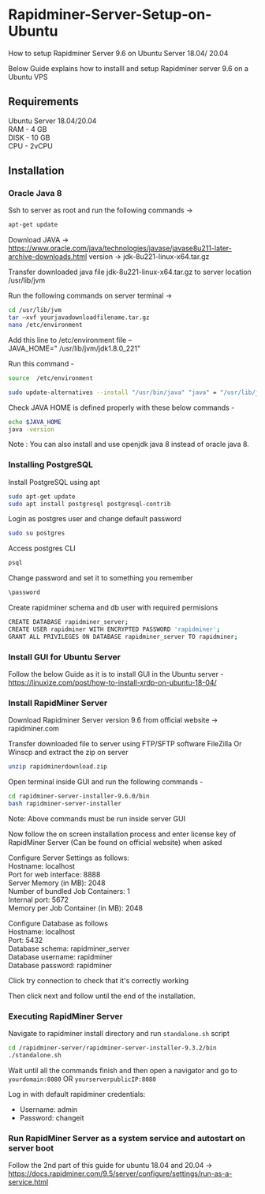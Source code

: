 # Rapidminer-Server-Setup-on-Ubuntu

How to setup Rapidminer Server 9.6 on Ubuntu Server 18.04/ 20.04 

Below Guide explains how to installl and setup Rapidminer server 9.6 on a Ubuntu VPS 

## Requirements
Ubuntu Server 18.04/20.04  
RAM - 4 GB  
DISK - 10 GB  
CPU - 2vCPU  

## Installation

### Oracle Java 8

Ssh to server as root and run the following commands ->
```sh
apt-get update
```

Download JAVA ->
https://www.oracle.com/java/technologies/javase/javase8u211-later-archive-downloads.html
version ->  jdk-8u221-linux-x64.tar.gz


Transfer downloaded java file jdk-8u221-linux-x64.tar.gz to server location  /usr/lib/jvm

Run the following commands on server terminal ->
```sh
cd /usr/lib/jvm
tar –xvf yourjavadownloadfilename.tar.gz
nano /etc/environment
```
Add this line to /etc/environment file –  
JAVA_HOME=" /usr/lib/jvm/jdk1.8.0_221"    

Run this command -

```sh
source  /etc/environment

sudo update-alternatives --install "/usr/bin/java" "java" = "/usr/lib/jvm/jdk1.8.0_221/bin/java"   0
```

Check JAVA HOME is defined properly with these below commands -

```sh
echo $JAVA_HOME
java -version
```

Note :  You can also install and use openjdk java 8 instead of oracle java 8.


### Installing PostgreSQL

Install PostgreSQL using apt
```sh
sudo apt-get update
sudo apt install postgresql postgresql-contrib
```

Login as postgres user and change default password
```sh
sudo su postgres
```

Access postgres CLI
```sh
psql
```

Change password and set it to something you remember
```sh
\password
```

Create rapidminer schema and db user with required permisions
```sh
CREATE DATABASE rapidminer_server;
CREATE USER rapidminer WITH ENCRYPTED PASSWORD 'rapidminer';
GRANT ALL PRIVILEGES ON DATABASE rapidminer_server TO rapidminer;
```

### Install GUI for Ubuntu Server

Follow the below Guide as it is to install GUI in the Ubuntu server -
https://linuxize.com/post/how-to-install-xrdp-on-ubuntu-18-04/


### Install RapidMiner Server

Download Rapidminer Server version 9.6 from official website ->  rapidminer.com

Transfer downloaded file to server using FTP/SFTP software FileZilla Or Winscp and extract the zip on server 

```sh
unzip rapidminerdownload.zip
```

Open terminal inside GUI and run the following commands -

```sh
cd rapidminer-server-installer-9.6.0/bin
bash rapidminer-server-installer   
```

Note:  Above commands must be run inside server GUI 

Now follow the on screen installation  process and enter license key of RapidMiner Server (Can be found on official website) when asked


Configure Server Settings as follows:  
Hostname: localhost  
Port for web interface: 8888  
Server Memory (in MB): 2048  
Number of bundled Job Containers: 1  
Internal port: 5672  
Memory per Job Container (in MB): 2048  


Configure Database as follows  
Hostname: localhost  
Port: 5432  
Database schema: rapidminer_server  
Database username: rapidminer  
Database password: rapidminer  


Click try connection to check that it's correctly working

Then click next and follow until the end of the installation.


### Executing RapidMiner Server

Navigate to rapidminer install directory and run `standalone.sh` script

```sh
cd /rapidminer-server/rapidminer-server-installer-9.3.2/bin
./standalone.sh
```

Wait until all the commands finish and then open a navigator and go to `yourdomain:8080` OR `yourserverpublicIP:8080`

Log in with default rapidminer credentials:  
- Username: admin
- Password: changeit
  

### Run RapidMiner Server as a system service and autostart on server boot

Follow the 2nd part of this guide for ubuntu 18.04 and 20.04 -> 
https://docs.rapidminer.com/9.5/server/configure/settings/run-as-a-service.html

